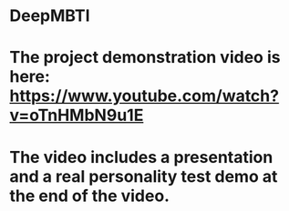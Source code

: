 # DeepMBTI
# The project demonstration video is here: https://www.youtube.com/watch?v=oTnHMbN9u1E
# The video includes a presentation and a real personality test demo at the end of the video.
